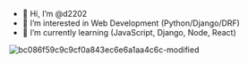 - 👋 Hi, I’m @d2202
- 👀 I’m interested in Web Development (Python/Django/DRF)
- 🌱 I’m currently learning (JavaScript, Django, Node, React)



![bc086f59c9c9cf0a843ec6e6a1aa4c6c-modified](https://user-images.githubusercontent.com/26908560/167890239-e55b1ef5-bee3-46e8-81e5-f700ece2dd57.png)


<!---
d2202/d2202 is a ✨ special ✨ repository because its `README.md` (this file) appears on your GitHub profile.
You can click the Preview link to take a look at your changes.
--->
